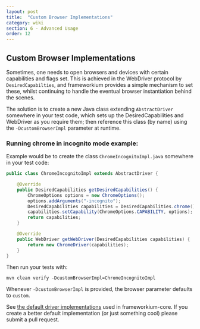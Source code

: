 ```yaml
---
layout: post
title:  "Custom Browser Implementations"
category: wiki
section: 6 - Advanced Usage
order: 12
---
```


## Custom Browser Implementations

Sometimes, one needs to open browsers and devices with certain capabilities and flags set.
This is achieved in the WebDriver protocol by `DesiredCapabilties`, 
and frameworkium provides a simple mechanism to set these, 
whilst continuing to handle the eventual browser instantiation behind the scenes.

The solution is to create a new Java class extending `AbstractDriver`
somewhere in your test code, which sets up the DesiredCapabilities and WebDriver as you require them;
then reference this class (by name) using the `-DcustomBrowserImpl` parameter at runtime.

### Running chrome in incognito mode example:

Example would be to create the class `ChromeIncognitoImpl.java` somewhere in your test code:

```java
public class ChromeIncognitoImpl extends AbstractDriver {

    @Override
    public DesiredCapabilities getDesiredCapabilities() {
        ChromeOptions options = new ChromeOptions();
        options.addArguments("-incognito");
        DesiredCapabilities capabilities = DesiredCapabilities.chrome();
        capabilities.setCapability(ChromeOptions.CAPABILITY, options);
        return capabilities;
    }

    @Override
    public WebDriver getWebDriver(DesiredCapabilities capabilities) {
        return new ChromeDriver(capabilities);
    }
}
```

Then run your tests with:

`mvn clean verify -DcustomBrowserImpl=ChromeIncognitoImpl`

Whenever `-DcustomBrowserImpl` is provided, the browser parameter defaults to `custom`.

See [the default driver implementations][driver-impl] used in frameworkium-core.
If you create a better default implementation (or just something cool) please submit a pull request.

[driver-impl]: https://github.com/Frameworkium/frameworkium-core/tree/master/src/main/java/com/frameworkium/core/ui/driver/drivers